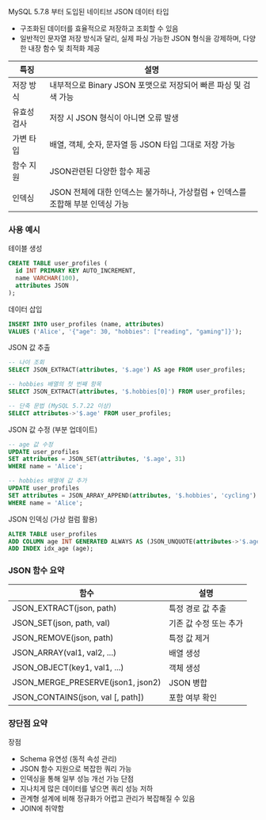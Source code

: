MySQL 5.7.8 부터 도입된 네이티브 JSON 데이터 타입
- 구조화된 데이터를 효율적으로 저장하고 조회할 수 있음
- 일반적인 문자열 저장 방식과 달리, 실제 파싱 가능한 JSON 형식을 강제하며, 다양한 내장 함수 및 최적화 제공

| 특징     | 설명                                               |
| ------ | ------------------------------------------------ |
| 저장 방식  | 내부적으로 Binary JSON 포맷으로 저장되어 빠른 파싱 및 검색 가능        |
| 유효성 검사 | 저장 시 JSON 형식이 아니면 오류 발생                          |
| 가변 타입  | 배열, 객체, 숫자, 문자열 등 JSON 타입 그대로 저장 가능              |
| 함수 지원  | JSON관련된 다양한 함수 제공                                |
| 인덱싱    | JSON 전체에 대한 인덱스는 불가하나, 가상컬럼 + 인덱스를 조합해 부분 인덱싱 가능 |

### 사용 예시
테이블 생성 
```sql
CREATE TABLE user_profiles (
  id INT PRIMARY KEY AUTO_INCREMENT,
  name VARCHAR(100),
  attributes JSON
);
```

데이터 삽입
```sql
INSERT INTO user_profiles (name, attributes)
VALUES ('Alice', '{"age": 30, "hobbies": ["reading", "gaming"]}');
```
JSON 값 추출 
```sql
-- 나이 조회
SELECT JSON_EXTRACT(attributes, '$.age') AS age FROM user_profiles;

-- hobbies 배열의 첫 번째 항목
SELECT JSON_EXTRACT(attributes, '$.hobbies[0]') FROM user_profiles;

-- 단축 문법 (MySQL 5.7.22 이상)
SELECT attributes->'$.age' FROM user_profiles;
```

JSON 값 수정 (부분 업데이트)
```sql
-- age 값 수정
UPDATE user_profiles
SET attributes = JSON_SET(attributes, '$.age', 31)
WHERE name = 'Alice';

-- hobbies 배열에 값 추가
UPDATE user_profiles
SET attributes = JSON_ARRAY_APPEND(attributes, '$.hobbies', 'cycling')
WHERE name = 'Alice';
```

JSON 인덱싱 (가상 컬럼 활용)
```sql
ALTER TABLE user_profiles
ADD COLUMN age INT GENERATED ALWAYS AS (JSON_UNQUOTE(attributes->'$.age')) STORED,
ADD INDEX idx_age (age);
```

### JSON 함수 요약

| **함수**                            | **설명**        |
| --------------------------------- | ------------- |
| JSON_EXTRACT(json, path)          | 특정 경로 값 추출    |
| JSON_SET(json, path, val)         | 기존 값 수정 또는 추가 |
| JSON_REMOVE(json, path)           | 특정 값 제거       |
| JSON_ARRAY(val1, val2, ...)       | 배열 생성         |
| JSON_OBJECT(key1, val1, ...)      | 객체 생성         |
| JSON_MERGE_PRESERVE(json1, json2) | JSON 병합       |
| JSON_CONTAINS(json, val [, path]) | 포함 여부 확인      |
### 장단점 요약
장점
- Schema 유연성 (동적 속성 관리)
- JSON 함수 지원으로 복잡한 쿼리 가능
- 인덱싱을 통해 일부 성능 개선 가능
단점
- 지나치게 많은 데이터를 넣으면 쿼리 성능 저하
- 관계형 설계에 비해 정규화가 어렵고 관리가 복잡해질 수 있음
- JOIN에 취약함
